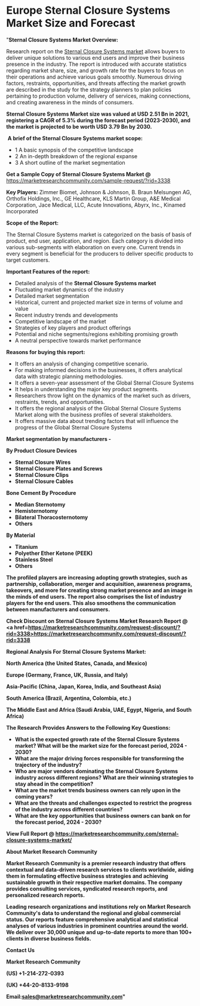 # Europe Sternal Closure Systems Market Size and Forecast
"<strong>Sternal Closure Systems Market Overview:</strong>

Research report on the <a href=https://marketresearchcommunity.com/sternal-closure-systems-market/>Sternal Closure Systems market</a> allows buyers to deliver unique solutions to various end users and improve their business presence in the industry. The report is introduced with accurate statistics regarding market share, size, and growth rate for the buyers to focus on their operations and achieve various goals smoothly. Numerous driving factors, restraints, opportunities, and threats affecting the market growth are described in the study for the strategy planners to plan policies pertaining to production volume, delivery of services, making connections, and creating awareness in the minds of consumers.

<strong>Sternal Closure Systems Market size was valued at USD 2.51 Bn in 2021, registering a CAGR of 5.3% during the forecast period (2023-2030), and the market is projected to be worth USD 3.79 Bn by 2030.</strong>

 <Strong>A brief of the Sternal Closure Systems market scope:</Strong>
<ul>
 <li>1  A basic synopsis of the competitive landscape</li>
 <li>2  An in-depth breakdown of the regional expanse</li>
 <li>3  A short outline of the market segmentation</li>
</ul>
<strong>Get a Sample Copy of Sternal Closure Systems Market @ </b></strong><a href=https://marketresearchcommunity.com/sample-request/?rid=3338><u>https://marketresearchcommunity.com/sample-request/?rid=3338</u></a>

<strong>Key Players:</strong> 
Zimmer Biomet, Johnson &amp; Johnson, B. Braun Melsungen AG, Orthofix Holdings, Inc., GE Healthcare, KLS Martin Group, A&amp;E Medical Corporation, Jace Medical, LLC, Acute Innovations, Abyrx, Inc., Kinamed Incorporated

<strong>Scope of the Report:</strong>

The Sternal Closure Systems market is categorized on the basis of basis of product, end user, application, and region. Each category is divided into various sub-segments with elaboration on every one. Current trends in every segment is beneficial for the producers to deliver specific products to target customers.

<strong><b>Important Features of the report:</b></strong>
<ul>
  <li>Detailed analysis of the <strong><b>Sternal Closure Systems </b></strong><strong><b>market</b></strong></li>
  <li>Fluctuating market dynamics of the industry</li>
  <li>Detailed market segmentation</li>
  <li>Historical, current and projected market size in terms of volume and value</li>
  <li>Recent industry trends and developments</li>
  <li>Competitive landscape of the market</li>
  <li>Strategies of key players and product offerings</li>
  <li>Potential and niche segments/regions exhibiting promising growth</li>
  <li>A neutral perspective towards market performance</li>
</ul>
<strong><b>Reasons for buying this report:</b></strong>
<ul>
  <li>It offers an analysis of changing competitive scenario.</li>
  <li>For making informed decisions in the businesses, it offers analytical data with strategic planning methodologies.</li>
  <li>It offers a seven-year assessment of the Global Sternal Closure Systems</li>
  <li>It helps in understanding the major key product segments.</li>
  <li>Researchers throw light on the dynamics of the market such as drivers, restraints, trends, and opportunities.</li>
  <li>It offers the regional analysis of the Global Sternal Closure Systems Market along with the business profiles of several stakeholders.</li>
  <li>It offers massive data about trending factors that will influence the progress of the Global Sternal Closure Systems</li>
</ul>

<strong>Market segmentation by manufacturers -</strong>


<strong><strong>By Product </strong></h4>
Closure Devices
<ul>
 	<li>Sternal Closure Wires</li>
 	<li>Sternal Closure Plates and Screws</li>
 	<li>Sternal Closure Clips</li>
 	<li>Sternal Closure Cables</li>
</ul>
Bone Cement
<strong><strong>By Procedure </strong></h4>
<ul>
 	<li>Median Sternotomy</li>
 	<li>Hemisternotomy</li>
 	<li>Bilateral Thoracosternotomy</li>
 	<li>Others</li>
</ul>
<strong><strong>By Material </strong></h4>
<ul>
 	<li>Titanium</li>
 	<li>Polyether Ether Ketone (PEEK)</li>
 	<li>Stainless Steel</li>
 	<li>Others</li>
</ul>

The profiled players are increasing adopting growth strategies, such as partnership, collaboration, merger and acquisition, awareness programs, takeovers, and more for creating strong market presence and an image in the minds of end users. The report also comprises the list of industry players for the end users. This also smoothens the communication between manufacturers and consumers.

<strong><b>Check Discount on Sternal Closure Systems Market Research Report @ </b></strong><a href=https://marketresearchcommunity.com/request-discount/?rid=3338><u>https://marketresearchcommunity.com/request-discount/?rid=3338</u></a>

<strong>Regional Analysis For Sternal Closure Systems Market:</strong>

<strong>North America</strong> (the United States, Canada, and Mexico)

<strong>Europe</strong> (Germany, France, UK, Russia, and Italy)

<strong>Asia-Pacific</strong> (China, Japan, Korea, India, and Southeast Asia)

<strong>South America</strong> (Brazil, Argentina, Colombia, etc.)

<strong>The Middle East and Africa</strong> (Saudi Arabia, UAE, Egypt, Nigeria, and South Africa)

<strong>The Research Provides Answers to the Following Key Questions:</strong>
<ul>
 	<li>What is the expected growth rate of the Sternal Closure Systems market? What will be the market size for the forecast period, 2024 - 2030?</li>
 	<li>What are the major driving forces responsible for transforming the trajectory of the industry?</li>
 	<li>Who are major vendors dominating the Sternal Closure Systems industry across different regions? What are their winning strategies to stay ahead in the competition?</li>
 	<li>What are the market trends business owners can rely upon in the coming years?</li>
 	<li>What are the threats and challenges expected to restrict the progress of the industry across different countries?</li>
 	<li>What are the key opportunities that business owners can bank on for the forecast period, 2024 - 2030?</li>
</ul>

<strong>View Full Report @</strong> <a href=https://marketresearchcommunity.com/sternal-closure-systems-market/>https://marketresearchcommunity.com/sternal-closure-systems-market/</a>

<strong>About Market Research Community</strong>

Market Research Community is a premier research industry that offers contextual and data-driven research services to clients worldwide, aiding them in formulating effective business strategies and achieving sustainable growth in their respective market domains. The company provides consulting services, syndicated research reports, and personalized research reports.

Leading research organizations and institutions rely on Market Research Community's data to understand the regional and global commercial status. Our reports feature comprehensive analytical and statistical analyses of various industries in prominent countries around the world. We deliver over 30,000 unique and up-to-date reports to more than 100+ clients in diverse business fields.

<strong>Contact Us</strong>

<strong>Market Research Community</strong>

(US) +1-214-272-0393

(UK) +44-20-8133-9198

<strong>Email:</strong>sales@marketresearchcommunity.com"
